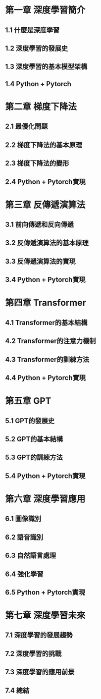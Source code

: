 # 第一章 深度學習簡介

## 1.1 什麼是深度學習
## 1.2 深度學習的發展史
## 1.3 深度學習的基本模型架構
## 1.4 Python + Pytorch

# 第二章 梯度下降法

## 2.1 最優化問題
## 2.2 梯度下降法的基本原理
## 2.3 梯度下降法的變形
## 2.4 Python + Pytorch實現

# 第三章 反傳遞演算法

## 3.1 前向傳遞和反向傳遞
## 3.2 反傳遞演算法的基本原理
## 3.3 反傳遞演算法的實現
## 3.4 Python + Pytorch實現

# 第四章 Transformer

## 4.1 Transformer的基本結構
## 4.2 Transformer的注意力機制
## 4.3 Transformer的訓練方法
## 4.4 Python + Pytorch實現

# 第五章 GPT

## 5.1 GPT的發展史
## 5.2 GPT的基本結構
## 5.3 GPT的訓練方法
## 5.4 Python + Pytorch實現

# 第六章 深度學習應用

## 6.1 圖像識別
## 6.2 語音識別
## 6.3 自然語言處理
## 6.4 強化學習
## 6.5 Python + Pytorch實現

# 第七章 深度學習未來

## 7.1 深度學習的發展趨勢
## 7.2 深度學習的挑戰
## 7.3 深度學習的應用前景
## 7.4 總結

